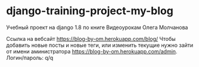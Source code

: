 # django-training-project-my-blog

Учебный проект на django 1.8 по книге Видеоурокам Олега Молчанова

Ссылка на вебсайт https://blog-by-om.herokuapp.com/blog/
Чтобы добавить новые посты и новые теги, или изменить текущие нужно зайти от имени аминистратора https://blog-by-om.herokuapp.com/admin. Логин/пароль: q/q
